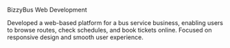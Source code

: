 BizzyBus Web Development

Developed a web-based platform for a bus service business, enabling users to browse routes, check schedules, and book tickets online. Focused on responsive design and smooth user experience.
